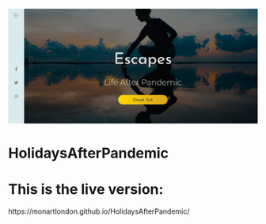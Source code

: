 ![background image](background.png) 

# HolidaysAfterPandemic


<h1>This is the live version:</h1>
https://monartlondon.github.io/HolidaysAfterPandemic/
